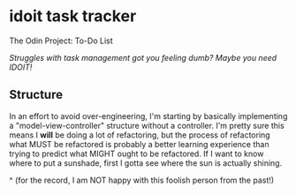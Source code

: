 # idoit task tracker
The Odin Project: To-Do List

*Struggles with task management got you feeling dumb? Maybe you need IDOIT!*

## Structure
In an effort to avoid over-engineering, I'm starting by basically implementing a "model-view-controller" structure without a controller. I'm pretty sure this means I **will** be doing a lot of refactoring, but the process of refactoring what MUST be refactored is probably a better learning experience than trying to predict what MIGHT ought to be refactored. If I want to know where to put a sunshade, first I gotta see where the sun is actually shining.

^ (for the record, I am NOT happy with this foolish person from the past!)